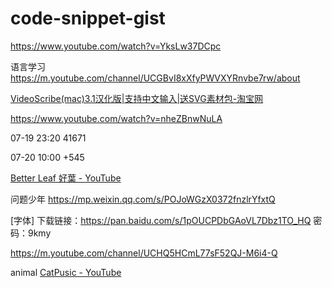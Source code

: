 # code-snippet-gist

https://www.youtube.com/watch?v=YksLw37DCpc

语言学习
https://m.youtube.com/channel/UCGBvI8xXfyPWVXYRnvbe7rw/about

[VideoScribe(mac)3.1汉化版|支持中文输入|送SVG素材包-淘宝网](https://item.taobao.com/item.htm?spm=a1z10.5-c.w4002-11150323328.37.59ae48271LKfCQ&id=596871033441)


https://www.youtube.com/watch?v=nheZBnwNuLA

07-19 23:20
41671

07-20 10:00
+545


[Better Leaf 好葉 - YouTube](https://www.youtube.com/channel/UChjHWpmNm-3HbLFkQ3TPXaA/about)

问题少年
https://mp.weixin.qq.com/s/POJoWGzX0372fnzlrYfxtQ

[字体]
下载链接：https://pan.baidu.com/s/1pOUCPDbGAoVL7Dbz1TO_HQ 
密码：9kmy

https://m.youtube.com/channel/UCHQ5HCmL77sF52QJ-M6i4-Q

animal
[CatPusic - YouTube](https://www.youtube.com/channel/UCyIqcxz-vR_o2GK4HWuZL8w/about)
